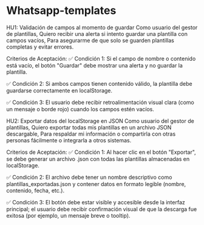 # Whatsapp-templates

HU1: Validación de campos al momento de guardar
Como usuario del gestor de plantillas,
Quiero recibir una alerta si intento guardar una plantilla con campos vacíos,
Para asegurarme de que solo se guarden plantillas completas y evitar errores.

Criterios de Aceptación:
✅ Condición 1: Si el campo de nombre o contenido está vacío, el botón "Guardar" debe mostrar una alerta y no guardar la plantilla.

✅ Condición 2: Si ambos campos tienen contenido válido, la plantilla debe guardarse correctamente en localStorage.

✅ Condición 3: El usuario debe recibir retroalimentación visual clara (como un mensaje o borde rojo) cuando los campos estén vacíos.


HU2: Exportar datos del localStorage en JSON
Como usuario del gestor de plantillas,
Quiero exportar todas mis plantillas en un archivo JSON descargable,
Para respaldar mi información o compartirla con otras personas fácilmente o integrarla a otros sistemas.

Criterios de Aceptación:
✅ Condición 1: Al hacer clic en el botón "Exportar", se debe generar un archivo .json con todas las plantillas almacenadas en localStorage.

✅ Condición 2: El archivo debe tener un nombre descriptivo como plantillas_exportadas.json y contener datos en formato legible (nombre, contenido, fecha, etc.).

✅ Condición 3: El botón debe estar visible y accesible desde la interfaz principal; el usuario debe recibir confirmación visual de que la descarga fue exitosa (por ejemplo, un mensaje breve o tooltip).

